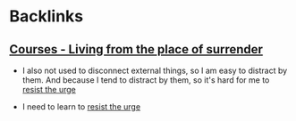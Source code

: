 
# Backlinks
## [Courses - Living from the place of surrender](<Courses - Living from the place of surrender.md>)
- I also not used to disconnect external things, so I am easy to distract by them. And because I tend to distract by them, so it's hard for me to [resist the urge](<resist the urge.md>)

- I need to learn to [resist the urge](<resist the urge.md>)

